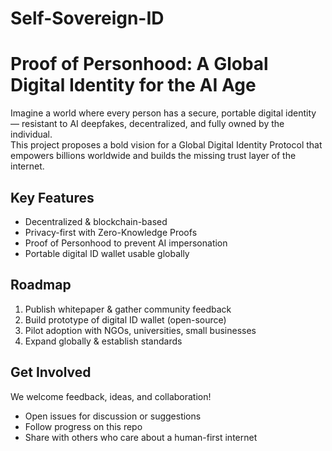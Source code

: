 # Self-Sovereign-ID
# Proof of Personhood: A Global Digital Identity for the AI Age

Imagine a world where every person has a secure, portable digital identity — resistant to AI deepfakes, decentralized, and fully owned by the individual.  
This project proposes a bold vision for a Global Digital Identity Protocol that empowers billions worldwide and builds the missing trust layer of the internet.
## Key Features
- Decentralized & blockchain-based
- Privacy-first with Zero-Knowledge Proofs
- Proof of Personhood to prevent AI impersonation
- Portable digital ID wallet usable globally
## Roadmap
1. Publish whitepaper & gather community feedback
2. Build prototype of digital ID wallet (open-source)
3. Pilot adoption with NGOs, universities, small businesses
4. Expand globally & establish standards
## Get Involved
We welcome feedback, ideas, and collaboration!  
- Open issues for discussion or suggestions  
- Follow progress on this repo  
- Share with others who care about a human-first internet
